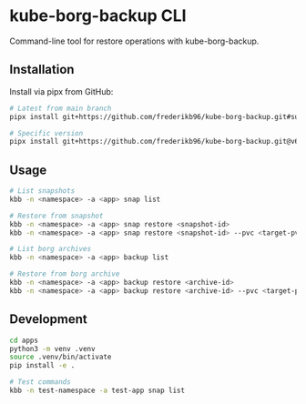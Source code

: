 # kube-borg-backup CLI

Command-line tool for restore operations with kube-borg-backup.

## Installation

Install via pipx from GitHub:

```bash
# Latest from main branch
pipx install git+https://github.com/frederikb96/kube-borg-backup.git#subdirectory=apps

# Specific version
pipx install git+https://github.com/frederikb96/kube-borg-backup.git@v6.0.0#subdirectory=apps
```

## Usage

```bash
# List snapshots
kbb -n <namespace> -a <app> snap list

# Restore from snapshot
kbb -n <namespace> -a <app> snap restore <snapshot-id>
kbb -n <namespace> -a <app> snap restore <snapshot-id> --pvc <target-pvc>

# List borg archives
kbb -n <namespace> -a <app> backup list

# Restore from borg archive
kbb -n <namespace> -a <app> backup restore <archive-id>
kbb -n <namespace> -a <app> backup restore <archive-id> --pvc <target-pvc>
```

## Development

```bash
cd apps
python3 -m venv .venv
source .venv/bin/activate
pip install -e .

# Test commands
kbb -n test-namespace -a test-app snap list
```
